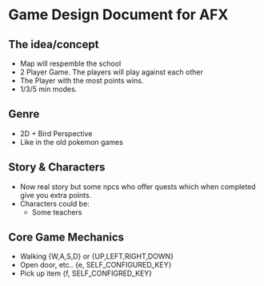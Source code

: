 # Game Design Document for AFX

## The idea/concept

- Map will respemble the school 
- 2 Player Game. The players will play against each other
- The Player with the most points wins.
- 1/3/5 min modes.

## Genre
- 2D + Bird Perspective
- Like in the old pokemon games

## Story & Characters
- Now real story but some npcs who offer quests which when completed give you extra points.
- Characters could be:
    - Some teachers 

## Core Game Mechanics
- Walking {W,A,S,D} or {UP,LEFT,RIGHT,DOWN}
- Open door, etc.. {e, SELF_CONFIGURED_KEY}
- Pick up item {f, SELF_CONFIGRED_KEY}



